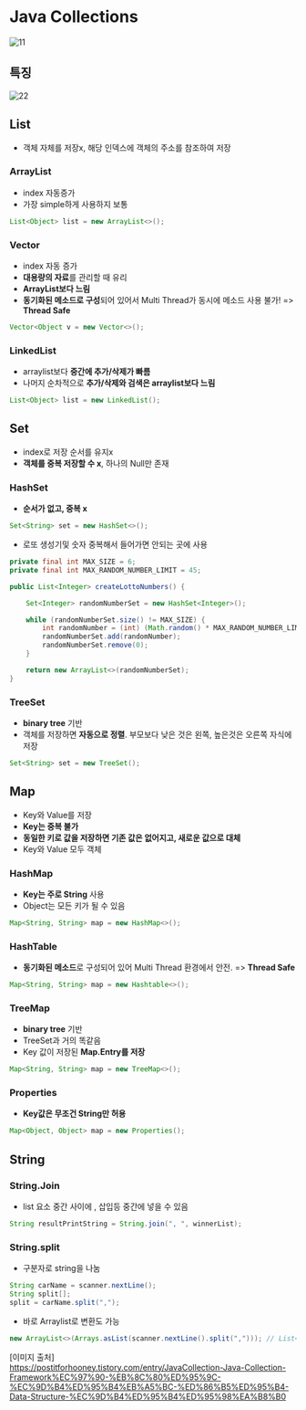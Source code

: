 # Java Collections

![11](https://user-images.githubusercontent.com/32935365/67305920-19689e00-f531-11e9-92a3-ed4ac44c8395.PNG)

## 특징
![22](https://user-images.githubusercontent.com/32935365/67306651-48cbda80-f532-11e9-9b20-38c548cb03c3.PNG)

## List
- 객체 자체를 저장x, 해당 인덱스에 객체의 주소를 참조하여 저장

### ArrayList
- index 자동증가
- 가장 simple하게 사용하지 보통
```java
List<Object> list = new ArrayList<>();
```
### Vector
- index 자동 증가
- **대용량의 자료**를 관리할 때 유리
- **ArrayList보다 느림**
- **동기화된 메소드로 구성**되어 있어서 Multi Thread가 동시에 메소드 사용 불가! => **Thread Safe**
```java
Vector<Object v = new Vector<>();
```

### LinkedList
- arraylist보다 **중간에 추가/삭제가 빠름**
- 나머지 순차적으로 **추가/삭제와 검색은 arraylist보다 느림**
```java
List<Object> list = new LinkedList();
```



## Set
- index로 저장 순서를 유지x
- **객체를 중복 저장할 수 x**, 하나의 Null만 존재

### HashSet
- **순서가 없고, 중복 x**
```java
Set<String> set = new HashSet<>();
```

- 로또 생성기및 숫자 중복해서 들어가면 안되는 곳에 사용
```java
private final int MAX_SIZE = 6;
private final int MAX_RANDOM_NUMBER_LIMIT = 45;

public List<Integer> createLottoNumbers() {

    Set<Integer> randomNumberSet = new HashSet<Integer>();

    while (randomNumberSet.size() != MAX_SIZE) {
        int randomNumber = (int) (Math.random() * MAX_RANDOM_NUMBER_LIMIT + 1);
        randomNumberSet.add(randomNumber);
        randomNumberSet.remove(0);
    }

    return new ArrayList<>(randomNumberSet);
}
```

### TreeSet
- **binary tree** 기반
- 객체를 저장하면 **자동으로 정렬**. 부모보다 낮은 것은 왼쪽, 높은것은 오른쪽 자식에 저장
```java
Set<String> set = new TreeSet();
```

## Map
- Key와 Value를 저장
- **Key는 중복 불가**
- **동일한 키로 값을 저장하면 기존 값은 없어지고, 새로운 값으로 대체**
- Key와 Value 모두 객체

### HashMap
- **Key는 주로 String** 사용
- Object는 모든 키가 될 수 있음
```java
Map<String, String> map = new HashMap<>();
```

### HashTable
- **동기화된 메소드**로 구성되어 있어 Multi Thread 환경에서 안전. => **Thread Safe**
```java
Map<String, String> map = new Hashtable<>();
```

### TreeMap
- **binary tree** 기반
- TreeSet과 거의 똑같음
- Key 값이 저장된 **Map.Entry를 저장**
```java
Map<String, String> map = new TreeMap<>();
```

### Properties
- **Key값은 무조건 String만 허용**
```java
Map<Object, Object> map = new Properties();
```

## String

### String.Join
- list 요소 중간 사이에  , 삽입등 중간에 넣을 수 있음
```java
String resultPrintString = String.join(", ", winnerList);
```

### String.split
- 구분자로 string을 나눔
```java
String carName = scanner.nextLine();    
String split[];
split = carName.split(",");
```
- 바로 Arraylist로 변환도 가능
```java
new ArrayList<>(Arrays.asList(scanner.nextLine().split(","))); // List<String>
```

[이미지 출처]  
https://postitforhooney.tistory.com/entry/JavaCollection-Java-Collection-Framework%EC%97%90-%EB%8C%80%ED%95%9C-%EC%9D%B4%ED%95%B4%EB%A5%BC-%ED%86%B5%ED%95%B4-Data-Structure-%EC%9D%B4%ED%95%B4%ED%95%98%EA%B8%B0
